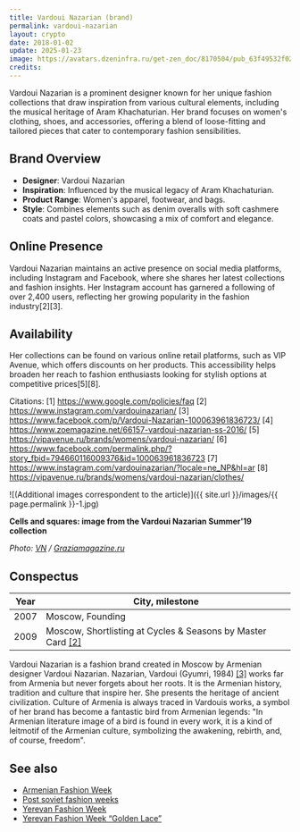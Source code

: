 ```yaml
---
title: Vardoui Nazarian (brand)
permalink: vardoui-nazarian
layout: crypto
date: 2018-01-02
update: 2025-01-23
image: https://avatars.dzeninfra.ru/get-zen_doc/8170504/pub_63f49532f0238d321d0c2c83_63f49533b599371fa9fe71b1/scale_1200
credits:
---
```


Vardoui Nazarian is a prominent designer known for her unique fashion collections that draw inspiration from various cultural elements, including the musical heritage of Aram Khachaturian. Her brand focuses on women's clothing, shoes, and accessories, offering a blend of loose-fitting and tailored pieces that cater to contemporary fashion sensibilities.

## Brand Overview
- **Designer**: Vardoui Nazarian
- **Inspiration**: Influenced by the musical legacy of Aram Khachaturian.
- **Product Range**: Women's apparel, footwear, and bags.
- **Style**: Combines elements such as denim overalls with soft cashmere coats and pastel colors, showcasing a mix of comfort and elegance.

## Online Presence
Vardoui Nazarian maintains an active presence on social media platforms, including Instagram and Facebook, where she shares her latest collections and fashion insights. Her Instagram account has garnered a following of over 2,400 users, reflecting her growing popularity in the fashion industry[2][3].

## Availability
Her collections can be found on various online retail platforms, such as VIP Avenue, which offers discounts on her products. This accessibility helps broaden her reach to fashion enthusiasts looking for stylish options at competitive prices[5][8].

Citations:
[1] https://www.google.com/policies/faq
[2] https://www.instagram.com/vardouinazarian/
[3] https://www.facebook.com/p/Vardoui-Nazarian-100063961836723/
[4] https://www.zoemagazine.net/66157-vardoui-nazarian-ss-2016/
[5] https://vipavenue.ru/brands/womens/vardoui-nazarian/
[6] https://www.facebook.com/permalink.php/?story_fbid=794660116009376&id=100063961836723
[7] https://www.instagram.com/vardouinazarian/?locale=ne_NP&hl=ar
[8] https://vipavenue.ru/brands/womens/vardoui-nazarian/clothes/

![(Additional images correspondent to the article)]({{ site.url }}/images/{{ page.permalink }}-1.jpg)

**Cells and squares: image from the Vardoui Nazarian Summer'19 collection**

*Photo: [VN](https://graziamagazine.ru/fashion/kletki-i-kvadraty-9-artovyh-obrazov-iz-letney-kollekcii-vardoui-nazarian) / [Graziamagazine.ru](https://graziamagazine.ru/fashion/kletki-i-kvadraty-9-artovyh-obrazov-iz-letney-kollekcii-vardoui-nazarian)*

## Сonspectus

|Year|City, milestone|
|-|-|
|2007|Moscow, Founding|
|2009|Moscow, Shortlisting at Cycles & Seasons by Master Card <span id="a2">[\[2\]](#f2)</span>|

Vardoui Nazarian is a fashion brand created in Moscow by Armenian designer Vardoui Nazarian. Nazarian, Vardoui (Gyumri, 1984) <span id="a2">[\[3\]](#f2)</span> works far from Armenia but never forgets about her roots. It is the Armenian history, tradition and culture that inspire her. She presents the heritage of ancient civilization. Culture of Armenia is always traced in Vardouis works, a symbol of her brand has become a fantastic bird from Armenian legends: "In Armenian literature image of a bird is found in every work, it is a kind of leitmotif of the Armenian culture, symbolizing the awakening, rebirth, and, of course, freedom".


## See also

+ [Armenian Fashion Week](armenian-fashion-week)
+ [Post soviet fashion weeks](post-soviet-fashion-weeks)
+ [Yerevan Fashion Week](yerevan-fashion-week)
+ [Yerevan Fashion Week “Golden Lace”](yerevan-fashion-week-golden-lace)
